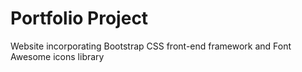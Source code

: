 # Portfolio Project

 Website incorporating Bootstrap CSS front-end framework and Font Awesome icons library
